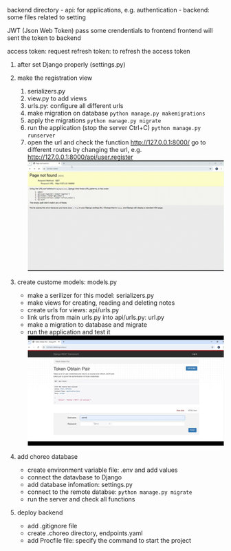 backend directory
    - api: for applications, e.g. authentication
    - backend: some files related to setting

JWT (Json Web Token)
pass some crendentials to frontend
frontend will sent the token to backend

access token: request
refresh token: to refresh the access token

1. after set Django properly (settings.py)
2. make the registration view
    1. serializers.py 
    2. view.py to add views
    3. urls.py: configure all different urls
    4. make migration on database
    `python manage.py makemigrations`
    5. apply the migrations
    `python manage.py migrate`
    6. run the application (stop the server Ctrl+C)
    `python manage.py runserver`
    7. open the url and check the function http://127.0.0.1:8000/
        go to different routes by changing the url, e.g. http://127.0.0.1:8000/api/user.register
        ![create a user](./assets_backend/create_user.gif)

8. create custome models: models.py 
    - make a serilizer for this model: serializers.py
    - make views for creating, reading and deleting notes
    - create urls for views: api/urls.py
    - link urls from main urls.py into api/urls.py: url.py
    - make a migration to database and migrate
    - run the application and test it
    ![Notes](./assets_backend/notes.gif)

9. add choreo database 
    - create environment variable file: .env and add values
    - connect the datavbase to Django
    - add database infomation: settings.py
    - connect to the remote databse: `python manage.py migrate`
    - run the server and check all functions
10. deploy backend
    - add .gitignore file
    - create .choreo directory, endpoints.yaml
    - add Procfile file: specify the command to start the project